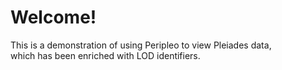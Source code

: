 # Welcome!

This is a demonstration of using Peripleo to view Pleiades data,  
which has been enriched with LOD identifiers.
